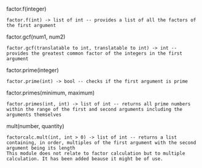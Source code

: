 factor.f(integer)

    factor.f(int) -> list of int -- provides a list of all the factors of the first argument


factor.gcf(num1, num2)

    factor.gcf(translatable to int, translatable to int) -> int -- provides the greatest common factor of the integers in the first argument


factor.prime(integer)

    factor.prime(int) -> bool -- checks if the first argument is prime


factor.primes(minimum, maximum)

    factor.primes(int, int) -> list of int -- returns all prime numbers within the range of the first and second arguments including the arguments themselves


mult(number, quantity)

    factorcalc.mult(int, int > 0) -> list of int -- returns a list containing, in order, multiples of the first argument with the second argument being its length
    This module does not relate to factor calculation but to multiple calculation. It has been added beause it might be of use.

